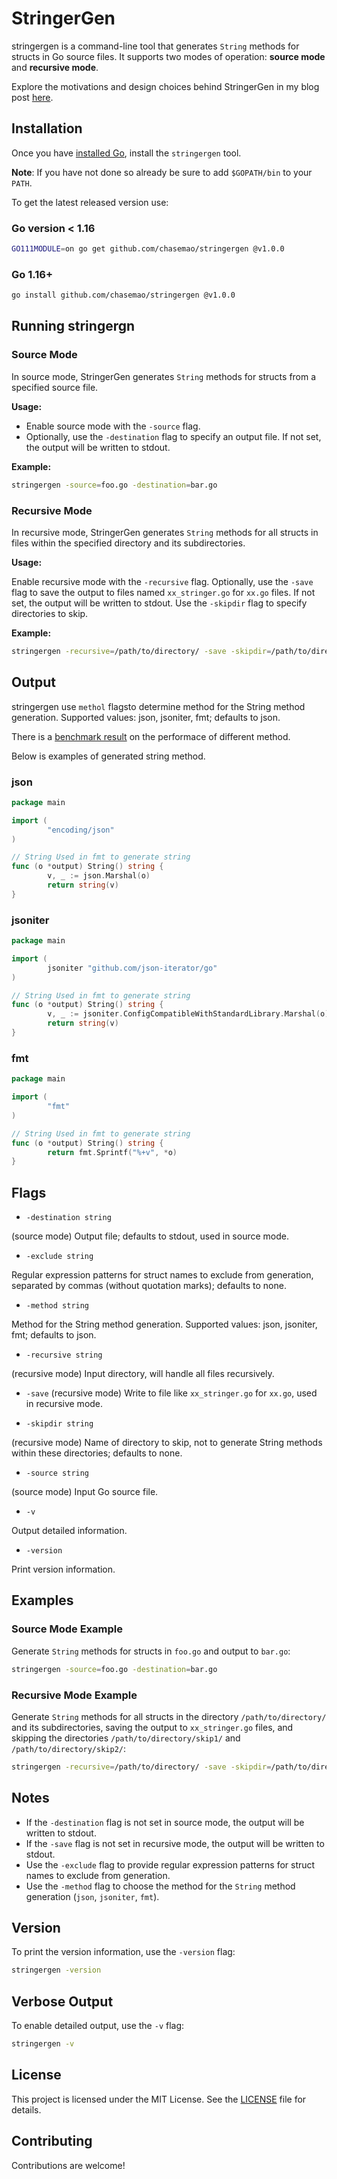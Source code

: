 # StringerGen

stringergen is a command-line tool that generates `String` methods for structs in Go source files. It supports two modes of operation: **source mode** and **recursive mode**.

Explore the motivations and design choices behind StringerGen in my blog post [here](https://chasemao.com/article/Exploring-Go-Stringer-Usage).

## Installation

Once you have [installed Go](https://go.dev/doc/install#releases), install the `stringergen` tool.

**Note**: If you have not done so already be sure to add `$GOPATH/bin` to your
`PATH`.

To get the latest released version use:

### Go version < 1.16

```sh
GO111MODULE=on go get github.com/chasemao/stringergen @v1.0.0
```

### Go 1.16+

```sh
go install github.com/chasemao/stringergen @v1.0.0
```

## Running stringergn

### Source Mode

In source mode, StringerGen generates `String` methods for structs from a specified source file.

**Usage:**
- Enable source mode with the `-source` flag.
- Optionally, use the `-destination` flag to specify an output file. If not set, the output will be written to stdout.

**Example:**
```sh
stringergen -source=foo.go -destination=bar.go
```

### Recursive Mode

In recursive mode, StringerGen generates `String` methods for all structs in files within the specified directory and its subdirectories.

**Usage:**

Enable recursive mode with the `-recursive` flag.
Optionally, use the `-save` flag to save the output to files named `xx_stringer.go` for `xx.go` files. If not set, the output will be written to stdout.
Use the `-skipdir` flag to specify directories to skip.

**Example:**

```sh
stringergen -recursive=/path/to/directory/ -save -skipdir=/path/to/directory/skip1/,/path/to/directory/skip2/
```

## Output

stringergen use `methol` flagsto determine method for the String method generation. Supported values: json, jsoniter, fmt; defaults to json.

There is a [benchmark result](./benchmark/README.md) on the performace of different method.

Below is examples of generated string method.

### json

```go
package main

import (
        "encoding/json"
)

// String Used in fmt to generate string
func (o *output) String() string {
        v, _ := json.Marshal(o)
        return string(v)
}
```

### jsoniter

```go
package main

import (
        jsoniter "github.com/json-iterator/go"
)

// String Used in fmt to generate string
func (o *output) String() string {
        v, _ := jsoniter.ConfigCompatibleWithStandardLibrary.Marshal(o)
        return string(v)
}
```

### fmt

```go
package main

import (
        "fmt"
)

// String Used in fmt to generate string
func (o *output) String() string {
        return fmt.Sprintf("%+v", *o)
}
```


## Flags

* `-destination string`

(source mode) Output file; defaults to stdout, used in source mode.

* `-exclude string`

Regular expression patterns for struct names to exclude from generation, separated by commas (without quotation marks); defaults to none.

* `-method string`

Method for the String method generation. Supported values: json, jsoniter, fmt; defaults to json.

* `-recursive string`

(recursive mode) Input directory, will handle all files recursively.

* `-save`
(recursive mode) Write to file like `xx_stringer.go` for `xx.go`, used in recursive mode.


* `-skipdir string`

(recursive mode) Name of directory to skip, not to generate String methods within these directories; defaults to none.

* `-source string`

(source mode) Input Go source file.

* `-v`

Output detailed information.

* `-version`

Print version information.

## Examples

### Source Mode Example

Generate `String` methods for structs in `foo.go` and output to `bar.go`:

```sh
stringergen -source=foo.go -destination=bar.go
```

### Recursive Mode Example

Generate `String` methods for all structs in the directory `/path/to/directory/` and its subdirectories, saving the output to `xx_stringer.go` files, and skipping the directories `/path/to/directory/skip1/` and `/path/to/directory/skip2/`:

```sh
stringergen -recursive=/path/to/directory/ -save -skipdir=/path/to/directory/skip1/,/path/to/directory/skip2/
```

## Notes

* If the `-destination` flag is not set in source mode, the output will be written to stdout.
* If the `-save` flag is not set in recursive mode, the output will be written to stdout.
* Use the `-exclude` flag to provide regular expression patterns for struct names to exclude from generation.
* Use the `-method` flag to choose the method for the `String` method generation (`json`, `jsoniter`, `fmt`).

## Version

To print the version information, use the `-version` flag:

```sh
stringergen -version
```

## Verbose Output

To enable detailed output, use the `-v` flag:

```sh
stringergen -v
```

## License

This project is licensed under the MIT License. See the [LICENSE](./LICENSE) file for details.

## Contributing
Contributions are welcome!